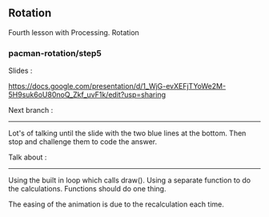 Rotation
------------------

Fourth lesson with Processing.  Rotation
### pacman-rotation/step5

Slides :

https://docs.google.com/presentation/d/1_WjG-evXEFjTYoWe2M-5H9suk6oU80noQ_Zkf_uvF1k/edit?usp=sharing

Next branch :



---

Lot's of talking until the slide with the two blue lines at the bottom.
Then stop and challenge them to code the answer.

Talk about :

---

Using the built in loop which calls draw().
Using a separate function to do the calculations.
Functions should do one thing.

The easing of the animation is due to the recalculation each time.